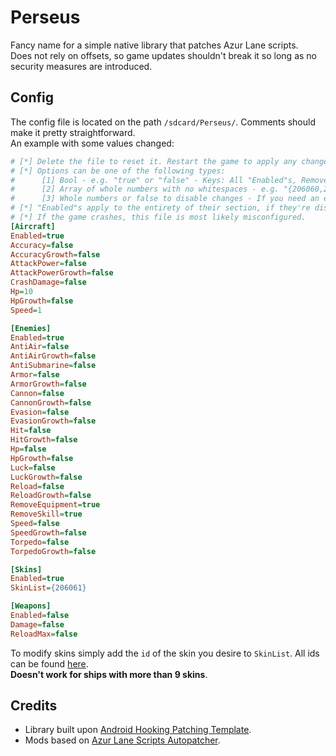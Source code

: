 # Perseus
Fancy name for a simple native library that patches Azur Lane scripts.  
Does not rely on offsets, so game updates shouldn't break it so long as no security measures are introduced.

## Config
The config file is located on the path `/sdcard/Perseus/`. Comments should make it pretty straightforward.  
An example with some values changed:
```ini
# [*] Delete the file to reset it. Restart the game to apply any changes.
# [*] Options can be one of the following types:
#      [1] Bool - e.g. "true" or "false" - Keys: All "Enabled"s, RemoveEquipment and RemoveSkill.
#      [2] Array of whole numbers with no whitespaces - e.g. "{206060,206061}" - Keys: Only SkinList.
#      [3] Whole numbers or false to disable changes - If you need an example you're five - Keys: All the ones not mentioned above.
# [*] "Enabled"s apply to the entirety of their section, if they're disabled everything will be.
# [*] If the game crashes, this file is most likely misconfigured.
[Aircraft]
Enabled=true
Accuracy=false
AccuracyGrowth=false
AttackPower=false
AttackPowerGrowth=false
CrashDamage=false
Hp=10
HpGrowth=false
Speed=1

[Enemies]
Enabled=true
AntiAir=false
AntiAirGrowth=false
AntiSubmarine=false
Armor=false
ArmorGrowth=false
Cannon=false
CannonGrowth=false
Evasion=false
EvasionGrowth=false
Hit=false
HitGrowth=false
Hp=false
HpGrowth=false
Luck=false
LuckGrowth=false
Reload=false
ReloadGrowth=false
RemoveEquipment=true
RemoveSkill=true
Speed=false
SpeedGrowth=false
Torpedo=false
TorpedoGrowth=false

[Skins]
Enabled=true
SkinList={206061}

[Weapons]
Enabled=false
Damage=false
ReloadMax=false
```
To modify skins simply add the `id` of the skin you desire to `SkinList`. All ids can be found [here](https://raw.githubusercontent.com/AzurLaneTools/AzurLaneData/main/EN/ShareCfg/ship_skin_template.json).  
**Doesn't work for ships with more than 9 skins**.

## Credits
* Library built upon [Android Hooking Patching Template](https://github.com/LGLTeam/Android-Hooking-Patching-Template).
* Mods based on [Azur Lane Scripts Autopatcher](https://github.com/n0k0m3/Azur-Lane-Scripts-Autopatcher).